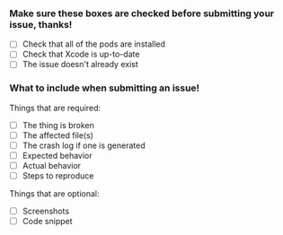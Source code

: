 ### Make sure these boxes are checked before submitting your issue, thanks!

- [ ] Check that all of the pods are installed
- [ ] Check that Xcode is up-to-date
- [ ] The issue doesn't already exist

### What to include when submitting an issue!
Things that are required:
- [ ] The thing is broken
- [ ] The affected file(s)
- [ ] The crash log if one is generated
- [ ] Expected behavior
- [ ] Actual behavior
- [ ] Steps to reproduce

Things that are optional:
- [ ] Screenshots
- [ ] Code snippet
